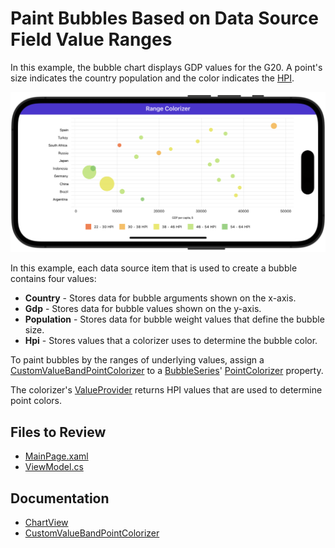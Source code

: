 # Paint Bubbles Based on Data Source Field Value Ranges

In this example, the bubble chart displays GDP values for the G20. A point's size indicates the country population and the color indicates the [HPI](https://en.wikipedia.org/wiki/Happy_Planet_Index).

![DevExpress Chart for MAUI - Bubbles are colored by underlying values](./img/chart-custom-value-range.png)

In this example, each data source item that is used to create a bubble contains four values:

* **Country** - Stores data for bubble arguments shown on the x-axis.
* **Gdp** - Stores data for bubble values shown on the y-axis.
* **Population** - Stores data for bubble weight values that define the bubble size.
* **Hpi** - Stores values that a colorizer uses to determine the bubble color.

To paint bubbles by the ranges of underlying values, assign a [CustomValueBandPointColorizer](https://docs.devexpress.com/MAUI/DevExpress.Maui.Charts.CustomValueBandPointColorizer) to a [BubbleSeries](https://docs.devexpress.com/MAUI/DevExpress.Maui.Charts.BubbleSeries)' [PointColorizer](https://docs.devexpress.com/MAUI/DevExpress.Maui.Charts.BubbleSeries.PointColorizer) property. 

The colorizer's [ValueProvider](https://docs.devexpress.com/MAUI/DevExpress.Maui.Charts.CustomValueBandPointColorizer.ValueProvider) returns HPI values that are used to determine point colors.

<!-- default file list -->
## Files to Review

* [MainPage.xaml](./MainPage.xaml)
* [ViewModel.cs](./ViewModel.cs)
<!-- default file list end -->

## Documentation

* [ChartView](https://docs.devexpress.com/MAUI/DevExpress.Maui.Charts.ChartView)
* [CustomValueBandPointColorizer](https://docs.devexpress.com/MAUI/DevExpress.Maui.Charts.CustomValueBandPointColorizer)
